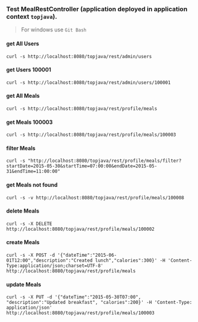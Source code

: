 ### Test MealRestController (application deployed in application context `topjava`).
> For windows use `Git Bash`

#### get All Users
`curl -s http://localhost:8080/topjava/rest/admin/users`

#### get Users 100001
`curl -s http://localhost:8080/topjava/rest/admin/users/100001`

#### get All Meals
`curl -s http://localhost:8080/topjava/rest/profile/meals`

#### get Meals 100003
`curl -s http://localhost:8080/topjava/rest/profile/meals/100003`

#### filter Meals
`curl -s "http://localhost:8080/topjava/rest/profile/meals/filter?startDate=2015-05-30&startTime=07:00:00&endDate=2015-05-31&endTime=11:00:00"`

#### get Meals not found
`curl -s -v http://localhost:8080/topjava/rest/profile/meals/100008`

#### delete Meals
`curl -s -X DELETE http://localhost:8080/topjava/rest/profile/meals/100002`

#### create Meals
`curl -s -X POST -d '{"dateTime":"2015-06-01T12:00","description":"Created lunch","calories":300}' -H 'Content-Type:application/json;charset=UTF-8' http://localhost:8080/topjava/rest/profile/meals`

#### update Meals
`curl -s -X PUT -d '{"dateTime":"2015-05-30T07:00", "description":"Updated breakfast", "calories":200}' -H 'Content-Type: application/json' http://localhost:8080/topjava/rest/profile/meals/100003`
